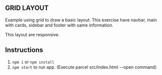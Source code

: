 ## GRID LAYOUT

Example using grid to draw a basic layout. This exercise have navbar, main with cards, sidebar and footer with same information. 

This layout are responsive.

## Instructions

1. `npm i` or `npm install`
2. `npm start` to run app. (Execute parcel src/index.html --open command)
